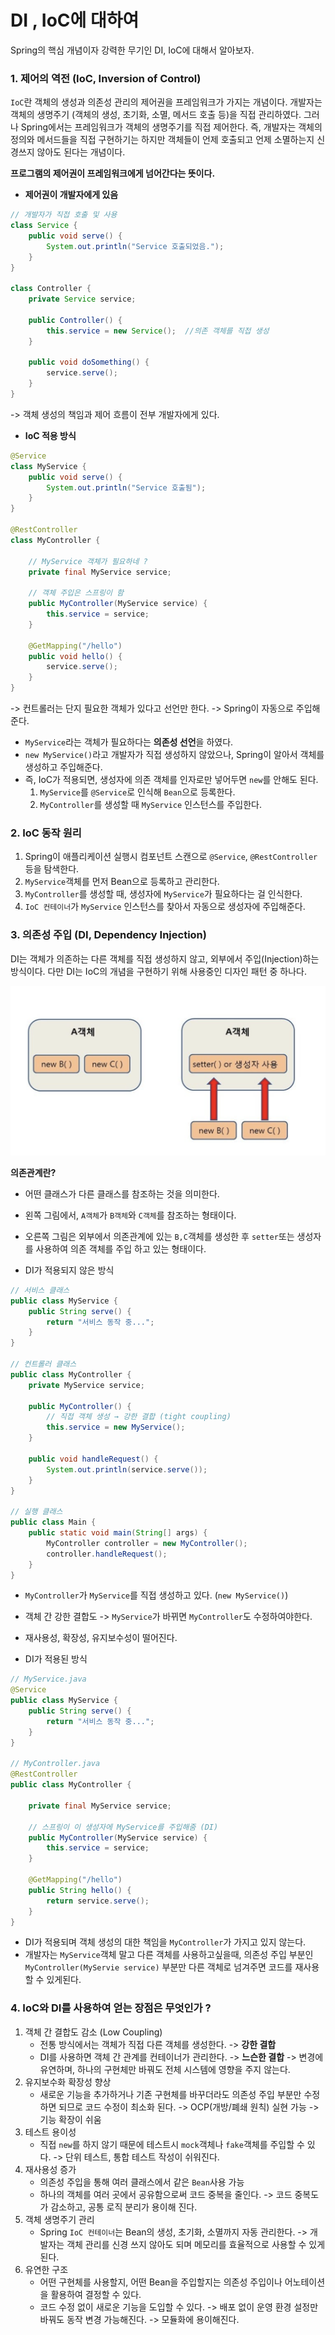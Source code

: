 # DI , IoC에 대하여
Spring의 핵심 개념이자 강력한 무기인 DI, IoC에 대해서 알아보자.

### 1. 제어의 역전 (IoC, Inversion of Control)
`IoC`란 객체의 생성과 의존성 관리의 제어권을 프레임워크가 가지는 개념이다.
개발자는 객체의 생명주기 (객체의 생성, 초기화, 소멸, 메서드 호출 등)을 직접 관리하였다.
그러나 Spring에서는 프레임워크가 객체의 생명주기를 직접 제어한다.
즉, 개발자는 객체의 정의와 메서드들을 직접 구현하기는 하지만 객체들이 언제 호출되고 언제 소멸하는지 신경쓰지 않아도 된다는 개념이다.

**프로그램의 제어권이 프레임워크에게 넘어간다는 뜻이다.**

* **제어권이 개발자에게 있음**
``` java
// 개발자가 직접 호출 및 사용
class Service {
    public void serve() {
        System.out.println("Service 호출되었음.");
    }
}

class Controller {
    private Service service;

    public Controller() {
        this.service = new Service();  //의존 객체를 직접 생성
    }

    public void doSomething() {
        service.serve();
    }
}
```
-> 객체 생성의 책임과 제어 흐름이 전부 개발자에게 있다.

* **IoC 적용 방식**
``` java
@Service
class MyService {
    public void serve() {
        System.out.println("Service 호출됨");
    }
}

@RestController
class MyController {

    // MyService 객체가 필요하네 ?
    private final MyService service;

    // 객체 주입은 스프링이 함
    public MyController(MyService service) {
        this.service = service;
    }

    @GetMapping("/hello")
    public void hello() {
        service.serve();
    }
}
```
-> 컨트롤러는 단지 필요한 객체가 있다고 선언만 한다. -> Spring이 자동으로 주입해준다.
* `MyService`라는 객체가 필요하다는 **의존성 선언**을 하였다.
* `new MyService()`라고 개발자가 직접 생성하지 않았으나, Spring이 알아서 객체를 생성하고 주입해준다.
* 즉, IoC가 적용되면, 생성자에 의존 객체를 인자로만 넣어두면 `new`를 안해도 된다.
    1. `MyService`를 `@Service`로 인식해 `Bean`으로 등록한다.
    2. `MyController`를 생성할 때 `MyService` 인스턴스를 주입한다.

### 2. IoC 동작 원리
1. Spring이 애플리케이션 실행시 컴포넌트 스캔으로 `@Service`, `@RestController`등을 탐색한다.
2. `MyService`객체를 먼저 Bean으로 등록하고 관리한다.
3. `MyController`를 생성할 때, 생성자에 `MyService`가 필요하다는 걸 인식한다.
4. `IoC 컨테이너`가 `MyService` 인스턴스를 찾아서 자동으로 생성자에 주입해준다.

### 3. 의존성 주입 (DI, Dependency Injection)
DI는 객체가 의존하는 다른 객체를 직접 생성하지 않고, 외부에서 주입(Injection)하는 방식이다.
다만 DI는 IoC의 개념을 구현하기 위해 사용중인 디자인 패턴 중 하나다.

![DI](./assets/DI_1.png)

**의존관계란?**
* 어떤 클래스가 다른 클래스를 참조하는 것을 의미한다.
* 왼쪽 그림에서, `A객체`가 `B객체`와 `C객체`를 참조하는 형태이다.
* 오른쪽 그림은 외부에서 의존관계에 있는 `B,C`객체를 생성한 후 `setter`또는 생성자를 사용하여 의존 객체를 주입 하고 있는 형태이다.

* DI가 적용되지 않은 방식
``` java
// 서비스 클래스
public class MyService {
    public String serve() {
        return "서비스 동작 중...";
    }
}

// 컨트롤러 클래스
public class MyController {
    private MyService service;

    public MyController() {
        // 직접 객체 생성 → 강한 결합 (tight coupling)
        this.service = new MyService();
    }

    public void handleRequest() {
        System.out.println(service.serve());
    }
}

// 실행 클래스
public class Main {
    public static void main(String[] args) {
        MyController controller = new MyController();
        controller.handleRequest();
    }
}
```
  * `MyController`가 `MyService`를 직접 생성하고 있다. (`new MyService()`)
  * 객체 간 강한 결합도 -> `MyService`가 바뀌면 `MyController`도 수정하여야한다.
  * 재사용성, 확장성, 유지보수성이 떨어진다.

* DI가 적용된 방식
``` java
// MyService.java
@Service
public class MyService {
    public String serve() {
        return "서비스 동작 중...";
    }
}

// MyController.java
@RestController
public class MyController {

    private final MyService service;

    // 스프링이 이 생성자에 MyService를 주입해줌 (DI)
    public MyController(MyService service) {
        this.service = service;
    }

    @GetMapping("/hello")
    public String hello() {
        return service.serve();
    }
}
```
  * DI가 적용되며 객체 생성의 대한 책임을 `MyController`가 가지고 있지 않는다.
  * 개발자는 `MyService`객체 말고 다른 객체를 사용하고싶을때, 의존성 주입 부분인 `MyController(MyServie service)` 부분만 다른 객체로 넘겨주면 코드를 재사용할 수 있게된다.

### 4. IoC와 DI를 사용하여 얻는 장점은 무엇인가 ?
1. 객체 간 결합도 감소 (Low Coupling)
    * 전통 방식에서는 객체가 직접 다른 객체를 생성한다. -> **강한 결합**
    * DI를 사용하면 객체 간 관계를 컨테이너가 관리한다. -> **느슨한 결합**
    -> 변경에 유연하며, 하나의 구현체만 바꿔도 전체 시스템에 영향을 주지 않는다.
2. 유지보수화 확장성 향상
    * 새로운 기능을 추가하거나 기존 구현체를 바꾸더라도 의존성 주입 부분만 수정하면 되므로 코드 수정이 최소화 된다.
    -> OCP(개방/폐쇄 원칙) 실현 가능
    -> 기능 확장이 쉬움
3. 테스트 용이성
    * 직접 `new`를 하지 않기 때문에 테스트시 `mock`객체나 `fake`객체를 주입할 수 있다.
    -> 단위 테스트, 통합 테스트 작성이 쉬워진다.
4. 재사용성 증가
    * 의존성 주입을 통해 여러 클래스에서 같은 `Bean`사용 가능
    * 하나의 객체를 여러 곳에서 공유함으로써 코드 중복을 줄인다.
    -> 코드 중복도가 감소하고, 공통 로직 분리가 용이해 진다.
5. 객체 생명주기 관리
    * Spring `IoC 컨테이너`는 Bean의 생성, 초기화, 소멸까지 자동 관리한다.
    -> 개발자는 객체 관리를 신경 쓰지 않아도 되며 메모리를 효율적으로 사용할 수 있게된다.
6. 유연한 구조
    * 어떤 구현체를 사용할지, 어떤 Bean을 주입할지는 의존성 주입이나 어노테이션을 활용하여 결정할 수 있다.
    * 코드 수정 없이 새로운 기능을 도입할 수 있다.
    -> 배포 없이 운영 환경 설정만 바꿔도 동작 변경 가능해진다.
    -> 모듈화에 용이해진다.